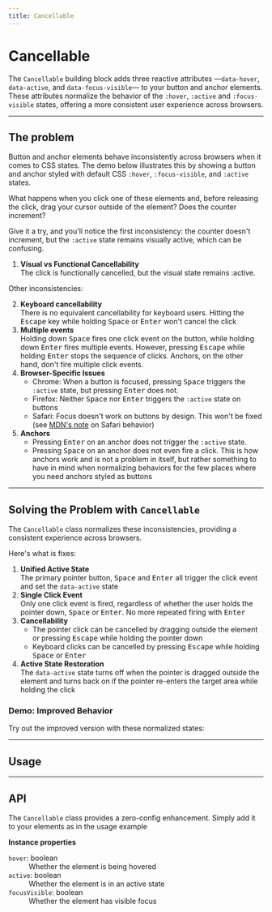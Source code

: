 ```yaml
---
title: Cancellable
---
```


<script lang="ts">
  import Demo from "$components/Demo.svelte";
  import Highlighter from "$components/Highlighter.svelte";
</script>

# Cancellable

The `Cancellable` building block adds three reactive attributes —`data-hover`, `data-active`, and `data-focus-visible`— to your button and anchor elements. These attributes normalize the behavior of the `:hover`, `:active` and `:focus-visible` states, offering a more consistent user experience across browsers.

---

## The problem

Button and anchor elements behave inconsistently across browsers when it comes to CSS states.
The demo below illustrates this by showing a button and anchor styled with default CSS `:hover`, `:focus-visible`, and `:active` states.

What happens when you click one of these elements and, before releasing the click, drag your cursor outside of the element? Does the counter increment?

Give it a try, and you'll notice the first inconsistency: the counter doesn't increment, but the `:active` state remains visually active, which can be confusing.

1. **Visual vs Functional Cancellability** <br>
    The click is functionally cancelled, but the visual state remains :active.


<Demo file="./defaults.svelte" value="result" />

Other inconsistencies:

2. **Keyboard cancellability** <br>
  There is no equivalent cancellability for keyboard users. Hitting the <kbd>Escape</kbd> key while holding <kbd>Space</kbd> or <kbd>Enter</kbd> won't cancel the click
3. **Multiple events** <br>
  Holding down <kbd>Space</kbd> fires one click event on the button, while holding down <kbd>Enter</kbd> fires multiple events. However, pressing <kbd>Escape</kbd> while holding <kbd>Enter</kbd> stops the sequence of clicks. Anchors, on the other hand, don't fire multiple click events.
4. **Browser-Specific Issues** <br>
   - <span class="font-semibold">Chrome</span>: When a button is focused, pressing <kbd>Space</kbd> triggers the `:active` state, but pressing <kbd>Enter</kbd> does not.
   - <span class="font-semibold">Firefox</span>: Neither <kbd>Space</kbd> nor <kbd>Enter</kbd> triggers the `:active` state on buttons
   - <span class="font-semibold">Safari</span>: Focus doesn't work on buttons by design. This won't be fixed (see [MDN's note](https://developer.mozilla.org/en-US/docs/Web/HTML/Element/button#clicking_and_focus) on Safari behavior)
5. **Anchors** <br>
   - Pressing <kbd>Enter</kbd> on an anchor does not trigger the `:active` state.
   - Pressing <kbd>Space</kbd> on an anchor does not even fire a click. This is how anchors work and is not a problem in itself, but rather something to have in mind when normalizing behaviors for the few places where you need anchors styled as buttons

---

## Solving the Problem with `Cancellable`

The `Cancellable` class normalizes these inconsistencies, providing a consistent experience across browsers.

Here's what is fixes:

1. **Unified Active State** <br>
The primary pointer button, <kbd>Space</kbd> and <kbd>Enter</kbd> all trigger the click event and set the `data-active` state
2. **Single Click Event** <br>
Only one click event is fired, regardless of whether the user holds the pointer down, <kbd>Space</kbd> or <kbd>Enter</kbd>. No more repeated firing with <kbd>Enter</kbd>
3. **Cancellability**
   - The pointer click can be cancelled by dragging outside the element or pressing <kbd>Escape</kbd> while holding the pointer down
   - Keyboard clicks can be cancelled by pressing <kbd>Escape</kbd> while holding <kbd>Space</kbd> or <kbd>Enter</kbd>
4. **Active State Restoration** <br>
 The `data-active` state turns off when the pointer is dragged outside the element and turns back on if the pointer re-enters the target area while holding the click


### Demo: Improved Behavior

Try out the improved version with these normalized states:

<Demo file="./improved.svelte" value="result" />

---

## Usage

<Highlighter file="./usage.svelte" />

---

## API

The `Cancellable` class provides a zero-config enhancement. Simply add it to your elements as in the usage example

**Instance properties**

<dl>
  <dt><code>hover</code>: <span class="font-mono">boolean</span></dt>
  <dd>Whether the element is being hovered</dd>

  <dt><code>active</code>: <span class="font-mono">boolean</span></dt>
  <dd>Whether the element is in an active state</dd>

  <dt><code>focusVisible</code>: <span class="font-mono">boolean</span></dt>
  <dd>Whether the element has visible focus</dd>
</dl>
